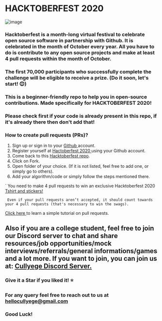 # HACKTOBERFEST 2020

![image](hacktoberfest.png)

### Hacktoberfest is a month-long virtual festival to celebrate open source software in partnership with Github. It is celebrated in the month of October every year. All you have to do is contribute to any open source projects and make at least 4 pull requests within the month of October.

### The first 70,000 participants who successfully complete the challenge will be eligible to receive a prize. (Do it soon, let's start! 😊)

### This is a beginner-friendly repo to help you in open-source contributions. Made specifically for HACKTOBERFEST 2020!

### Please check first if your code is already present in this repo, if it's already there then don't add that!

### How to create pull requests (PRs)?
  1. Sign up or sign in to your <a href="https://github.com/"> Github </a> account.
  2. Register yourself at <a href="https://hacktoberfest.digitalocean.com/"> Hactoberfest 2020 </a> using your Github account.
  3. Come back to this <a href="https://github.com/Cullyege/Hacktoberfest2020"> Hacktoberfest repo</a>.
  4. Click on Fork.
  4. Open folder of your choice. (If it is not listed, feel free to add one, or simply go to others).
  5. Add your algorithm/code or simply follow the steps mentioned there.
  

` You need to make 4 pull requests to win an exclusive Hacktoberfest 2020 <a href="https://hacktoberfestswaglist.com/"> Tshirt and stickers! </a>

` Even if your pull requests aren’t accepted, it should count towards your 4 pull requests (that's necessary to win the swags).`

<a href ="https://youtu.be/0BV1QCl8Az0"> Click here </a> to learn a simple tutorial on pull requests. 

## Also if you are a college student, feel free to join our Discord server to chat and share resources/job opportunities/mock interviews/referrals/general informations/games and a lot more. If you want to join, you can join us at: <a href="https://discord.gg/GTJx7qh"> Cullyege Discord Server. </a>



### Give it a Star if you liked it! ⭐

### For any query feel free to reach out to us at hellocullyege@gmail.com

### Good Luck! 
